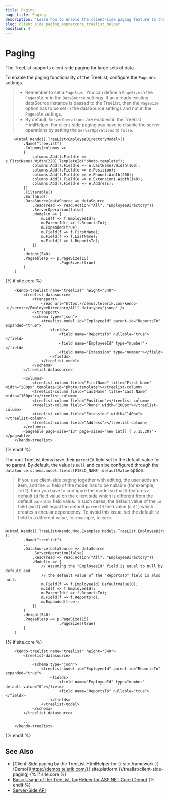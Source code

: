 ```yaml
---
title: Paging
page_title: Paging
description: "Learn how to enable the client-side paging feature to the Telerik UI TreeList component for {{ site.framework }}."
slug: client_side_paging_aspnetcore_treelist_helper
position: 4
---
```


# Paging

The TreeList supports client-side paging for large sets of data.

To enable the paging functionality of the TreeList, configure the `Pageable` settings.

> * Remember to set a `PageSize`. You can define a `PageSize` in the `Pageable` or in the `DataSource` settings. If an already existing dataSource instance is passed to the TreeList, then the `PageSize` option has to be set in the dataSource settings and not in the `Pageable` settings.
> * By default, `ServerOperations` are enabled in the TreeList HtmlHelper. For client-side paging you have to disable the server operations by setting the `ServerOperations` to `false`.

```HtmlHelper
    @(Html.Kendo().TreeList<EmployeeDirectoryModel>()
        .Name("treelist")
        .Columns(columns =>
        {
            columns.Add().Field(e => e.FirstName).Width(220).TemplateId("photo-template");
            columns.Add().Field(e => e.LastName).Width(160);
            columns.Add().Field(e => e.Position);
            columns.Add().Field(e => e.Phone).Width(200);
            columns.Add().Field(e => e.Extension).Width(140);
            columns.Add().Field(e => e.Address);
        })
        .Filterable()
        .Sortable()
        .DataSource(dataSource => dataSource
            .Read(read => read.Action("All", "EmployeeDirectory"))
            .ServerOperation(false)
            .Model(m => {
                m.Id(f => f.EmployeeId);
                m.ParentId(f => f.ReportsTo);
                m.Expanded(true);
                m.Field(f => f.FirstName);
                m.Field(f => f.LastName);
                m.Field(f => f.ReportsTo);
            })
        )
        .Height(540)
        .Pageable(p => p.PageSize(15)
                        .PageSizes(true)
        )
    )
```
{% if site.core %}
```TagHelper
    <kendo-treelist name="treelist" height="540">
        <treelist-datasource>
            <transport>
                <read url="https://demos.telerik.com/kendo-ui/service/EmployeeDirectory/All" datatype="jsonp" />
            </transport>
            <schema type="json">
                <treelist-model id="EmployeeId" parent-id="ReportsTo" expanded="true">
                    <fields>
                        <field name="ReportsTo" nullable="true"></field>
                        <field name="EmployeeId" type="number"></field>
                        <field name="Extension" type="number"></field>
                    </fields>
                </treelist-model>
            </schema>
        </treelist-datasource>

        <columns>
            <treelist-column field="FirstName" title="First Name" width="280px" template-id="photo-template"></treelist-column>
            <treelist-column field="LastName" title="Last Name" width="160px"></treelist-column>
            <treelist-column field="Position"></treelist-column>
            <treelist-column field="Phone" width="200px"></treelist-column>
            <treelist-column field="Extension" width="140px"></treelist-column>
            <treelist-column field="Address"></treelist-column>
        </columns>
        <pageable page-size="15" page-sizes="new int[] { 5,15,20}"></pageable>
    </kendo-treelist>

```
{% endif %}

The root TreeList items have their `parentId` field set to the default value for no parent. By default, the value is `null` and can be configured through the `dataSource.schema.model.fields[FIELD_NAME].defaultValue` option.

> If you use client-side paging together with editing, the user adds an item, and the `id` field of the model has to be nullable (for example, `int?`), then you have to configure the model so that it features a default `id` field value on the client side which is different from the default `parentId` field value. In such cases, the default value of the `id` field (`null`) will equal the default `parentId` field value (`null`) which creates a circular dependency. To avoid this issue, set the default `id` field to a different value, for example, to `zero`.

```HtmlHelper
    @(Html.Kendo().TreeList<Kendo.Mvc.Examples.Models.TreeList.EmployeeDirectoryModel>()
        .Name("treelist")
        ...
        .DataSource(dataSource => dataSource
            .ServerOperation(false)
            .Read(read => read.Action("All", "EmployeeDirectory"))
            .Model(m => {
                // Assuming the "EmployeeId" field is equal to null by default and
                // the default value of the "ReportsTo" field is also null.
                m.Field(f => f.EmployeeId).DefaultValue(0);
                m.Id(f => f.EmployeeId);
                m.ParentId(f => f.ReportsTo);
                m.Field(f => f.ReportsTo);
                m.Expanded(true);
            })
        )
        .Height(540)
        .Pageable(p => p.PageSize(15)
                        .PageSizes(true)
        )
    )
```
{% if site.core %}
```TagHelper
    <kendo-treelist name="treelist" height="540">
        <treelist-datasource>
            ...
            <schema type="json">
                <treelist-model id="EmployeeId" parent-id="ReportsTo" expanded="true">
                    <fields>
                        <field name="EmployeeId" type="number"  default-value="0"></field>
                        <field name="ReportsTo" nullable="true"></field>>
                    </fields>
                </treelist-model>
            </schema>
        </treelist-datasource>

        ...
    </kendo-treelist>
```
{% endif %}

## See Also

* [Client-Side paging by the TreeList HtmlHelper for {{ site.framework }} (Demo)](https://demos.telerik.com/{{ site.platform }}/treelist/client-side-paging)
{% if site.core %}
* [Basic Usage of the TreeList TagHelper for ASP.NET Core (Demo)](https://demos.telerik.com/aspnet-core/treelist/tag-helper)
{% endif %}
* [Server-Side API](/api/treelist)
